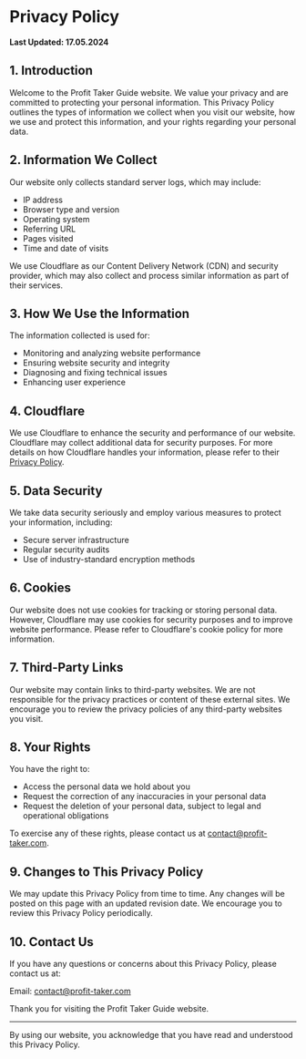 # Privacy Policy

**Last Updated: 17.05.2024**

## 1. Introduction

Welcome to the Profit Taker Guide website. We value your privacy and are committed to protecting your personal information. This Privacy Policy outlines the types of information we collect when you visit our website, how we use and protect this information, and your rights regarding your personal data.

## 2. Information We Collect

Our website only collects standard server logs, which may include:

- IP address
- Browser type and version
- Operating system
- Referring URL
- Pages visited
- Time and date of visits

We use Cloudflare as our Content Delivery Network (CDN) and security provider, which may also collect and process similar information as part of their services.

## 3. How We Use the Information

The information collected is used for:

- Monitoring and analyzing website performance
- Ensuring website security and integrity
- Diagnosing and fixing technical issues
- Enhancing user experience

## 4. Cloudflare

We use Cloudflare to enhance the security and performance of our website. Cloudflare may collect additional data for security purposes. For more details on how Cloudflare handles your information, please refer to their [Privacy Policy](https://www.cloudflare.com/privacypolicy/).

## 5. Data Security

We take data security seriously and employ various measures to protect your information, including:

- Secure server infrastructure
- Regular security audits
- Use of industry-standard encryption methods

## 6. Cookies

Our website does not use cookies for tracking or storing personal data. However, Cloudflare may use cookies for security purposes and to improve website performance. Please refer to Cloudflare's cookie policy for more information.

## 7. Third-Party Links

Our website may contain links to third-party websites. We are not responsible for the privacy practices or content of these external sites. We encourage you to review the privacy policies of any third-party websites you visit.

## 8. Your Rights

You have the right to:

- Access the personal data we hold about you
- Request the correction of any inaccuracies in your personal data
- Request the deletion of your personal data, subject to legal and operational obligations

To exercise any of these rights, please contact us at contact@profit-taker.com.

## 9. Changes to This Privacy Policy

We may update this Privacy Policy from time to time. Any changes will be posted on this page with an updated revision date. We encourage you to review this Privacy Policy periodically.

## 10. Contact Us

If you have any questions or concerns about this Privacy Policy, please contact us at:

Email: contact@profit-taker.com

Thank you for visiting the Profit Taker Guide website.

---

By using our website, you acknowledge that you have read and understood this Privacy Policy.